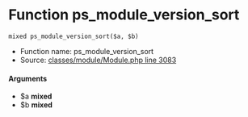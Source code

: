 Function ps_module_version_sort
===========================





    mixed ps_module_version_sort($a, $b)

* Function name: ps_module_version_sort
* Source: [classes/module/Module.php line 3083](https://github.com/PrestaShop/PrestaShop/blob/1.6.1.1/classes/module/Module.php#L3083)

#### Arguments
* $a **mixed**
* $b **mixed**

